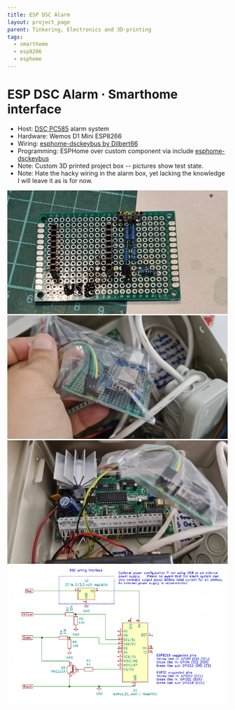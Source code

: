 ```yaml
---
title: ESP DSC Alarm
layout: project_page
parent: Tinkering, Electronics and 3D-printing
tags:
  - smarthome
  - esp8266
  - esphome
---
```


# ESP DSC Alarm · Smarthome interface

* Host: [DSC PC585](https://cms.dsc.com/download2.php?t=1&id=12934) alarm system
* Hardware: Wemos D1 Mini ESP8266
* Wiring: [esphome-dsckeybus by Dilbert66](https://github.com/Dilbert66/esphome-dsckeybus)
* Programming: ESPHome over custom component via include [esphome-dsckeybus](https://github.com/Dilbert66/esphome-dsckeybus)
* Note: Custom 3D printed project box -- pictures show test state.
* Note: Hate the hacky wiring in the alarm box, yet lacking the knowledge I will leave it as is for now.

![DIY board](assets/esp_alarm0.jpg)
![board in action](assets/esp_alarm1.jpg)
![board with the alarm](assets/esp_alarm2.jpg)
![wiring diagram](assets/esp_alarm3.png)
